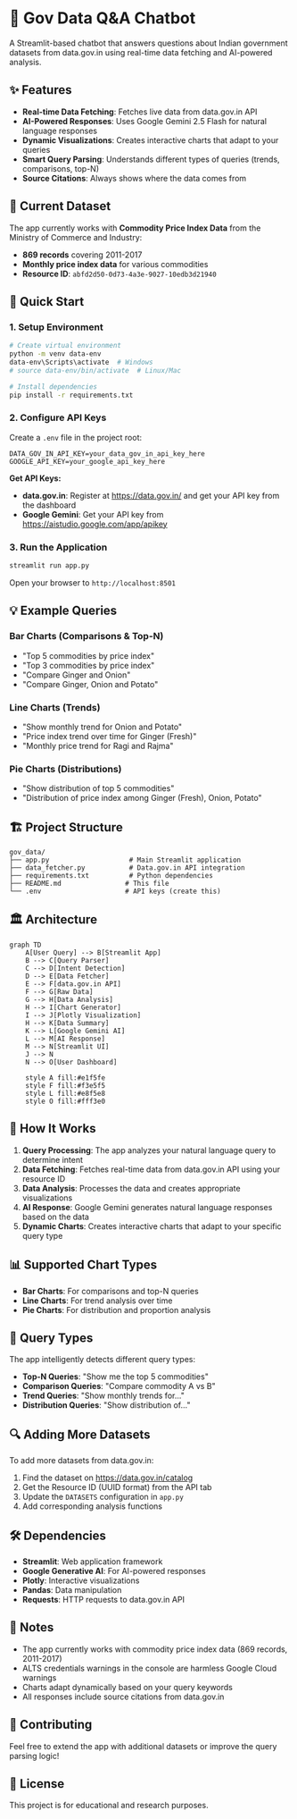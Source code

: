 # 🌾 Gov Data Q&A Chatbot

A Streamlit-based chatbot that answers questions about Indian government datasets from data.gov.in using real-time data fetching and AI-powered analysis.

## ✨ Features

- **Real-time Data Fetching**: Fetches live data from data.gov.in API
- **AI-Powered Responses**: Uses Google Gemini 2.5 Flash for natural language responses
- **Dynamic Visualizations**: Creates interactive charts that adapt to your queries
- **Smart Query Parsing**: Understands different types of queries (trends, comparisons, top-N)
- **Source Citations**: Always shows where the data comes from

## 🎯 Current Dataset

The app currently works with **Commodity Price Index Data** from the Ministry of Commerce and Industry:
- **869 records** covering 2011-2017
- **Monthly price index data** for various commodities
- **Resource ID**: `abfd2d50-0d73-4a3e-9027-10edb3d21940`

## 🚀 Quick Start

### 1. Setup Environment

```bash
# Create virtual environment
python -m venv data-env
data-env\Scripts\activate  # Windows
# source data-env/bin/activate  # Linux/Mac

# Install dependencies
pip install -r requirements.txt
```

### 2. Configure API Keys

Create a `.env` file in the project root:

```env
DATA_GOV_IN_API_KEY=your_data_gov_in_api_key_here
GOOGLE_API_KEY=your_google_api_key_here
```

**Get API Keys:**
- **data.gov.in**: Register at https://data.gov.in/ and get your API key from the dashboard
- **Google Gemini**: Get your API key from https://aistudio.google.com/app/apikey

### 3. Run the Application

```bash
streamlit run app.py
```

Open your browser to `http://localhost:8501`

## 💡 Example Queries

### Bar Charts (Comparisons & Top-N)
- "Top 5 commodities by price index"
- "Top 3 commodities by price index"
- "Compare Ginger and Onion"
- "Compare Ginger, Onion and Potato"

### Line Charts (Trends)
- "Show monthly trend for Onion and Potato"
- "Price index trend over time for Ginger (Fresh)"
- "Monthly price trend for Ragi and Rajma"

### Pie Charts (Distributions)
- "Show distribution of top 5 commodities"
- "Distribution of price index among Ginger (Fresh), Onion, Potato"

## 🏗️ Project Structure

```
gov_data/
├── app.py                    # Main Streamlit application
├── data_fetcher.py           # Data.gov.in API integration
├── requirements.txt          # Python dependencies
├── README.md                # This file
└── .env                     # API keys (create this)
```

## 🏛️ Architecture

```mermaid
graph TD
    A[User Query] --> B[Streamlit App]
    B --> C[Query Parser]
    C --> D[Intent Detection]
    D --> E[Data Fetcher]
    E --> F[data.gov.in API]
    F --> G[Raw Data]
    G --> H[Data Analysis]
    H --> I[Chart Generator]
    I --> J[Plotly Visualization]
    H --> K[Data Summary]
    K --> L[Google Gemini AI]
    L --> M[AI Response]
    M --> N[Streamlit UI]
    J --> N
    N --> O[User Dashboard]
    
    style A fill:#e1f5fe
    style F fill:#f3e5f5
    style L fill:#e8f5e8
    style O fill:#fff3e0
```

## 🔧 How It Works

1. **Query Processing**: The app analyzes your natural language query to determine intent
2. **Data Fetching**: Fetches real-time data from data.gov.in API using your resource ID
3. **Data Analysis**: Processes the data and creates appropriate visualizations
4. **AI Response**: Google Gemini generates natural language responses based on the data
5. **Dynamic Charts**: Creates interactive charts that adapt to your specific query type

## 📊 Supported Chart Types

- **Bar Charts**: For comparisons and top-N queries
- **Line Charts**: For trend analysis over time
- **Pie Charts**: For distribution and proportion analysis

## 🎨 Query Types

The app intelligently detects different query types:

- **Top-N Queries**: "Show me the top 5 commodities"
- **Comparison Queries**: "Compare commodity A vs B"
- **Trend Queries**: "Show monthly trends for..."
- **Distribution Queries**: "Show distribution of..."

## 🔍 Adding More Datasets

To add more datasets from data.gov.in:

1. Find the dataset on https://data.gov.in/catalog
2. Get the Resource ID (UUID format) from the API tab
3. Update the `DATASETS` configuration in `app.py`
4. Add corresponding analysis functions

## 🛠️ Dependencies

- **Streamlit**: Web application framework
- **Google Generative AI**: For AI-powered responses
- **Plotly**: Interactive visualizations
- **Pandas**: Data manipulation
- **Requests**: HTTP requests to data.gov.in API

## 📝 Notes

- The app currently works with commodity price index data (869 records, 2011-2017)
- ALTS credentials warnings in the console are harmless Google Cloud warnings
- Charts adapt dynamically based on your query keywords
- All responses include source citations from data.gov.in

## 🤝 Contributing

Feel free to extend the app with additional datasets or improve the query parsing logic!

## 📄 License

This project is for educational and research purposes.
